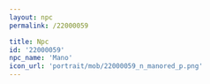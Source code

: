 ```yaml
---
layout: npc
permalink: /22000059

title: Npc
id: '22000059'
npc_name: 'Mano'
icon_url: 'portrait/mob/22000059_n_manored_p.png'
---
```


